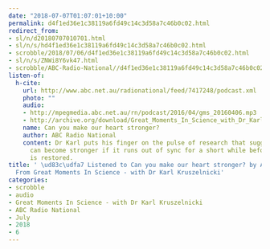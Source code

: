 ```yaml
---
date: "2018-07-07T01:07:01+10:00"
permalink: d4f1ed36e1c38119a6fd49c14c3d58a7c46b0c02.html
redirect_from:
- sl/n/d20180707010701.html
- sl/n/s/hd4f1ed36e1c38119a6fd49c14c3d58a7c46b0c02.html
- scrobble/2018/07/06/d4f1ed36e1c38119a6fd49c14c3d58a7c46b0c02.html
- sl/n/s/ZNWi8Y6vk47.html
- scrobble/ABC-Radio-National//d4f1ed36e1c38119a6fd49c14c3d58a7c46b0c02.html
listen-of:
  h-cite:
    url: http://www.abc.net.au/radionational/feed/7417248/podcast.xml
    photo: ""
    audio:
    - http://mpegmedia.abc.net.au/rn/podcast/2016/04/gms_20160406.mp3
    - http://archive.org/download/Great_Moments_In_Science_with_Dr_Karl_Kruszelnicki-Podcast-by-ABC_Radio_National/Can_you_make_our_heart_stronger.mp3
    name: Can you make our heart stronger?
    author: ABC Radio National
    content: Dr Karl puts his finger on the pulse of research that suggests your heart
      can become stronger if it runs out of sync for a short while before its rhythm
      is restored.
title: ' \ud83c\udfa7 Listened to Can you make our heart stronger? by ABC Radio National
  From Great Moments In Science - with Dr Karl Kruszelnicki'
categories:
- scrobble
- audio
- Great Moments In Science - with Dr Karl Kruszelnicki
- ABC Radio National
- July
- 2018
- 6
---
```

